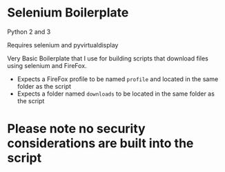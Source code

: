 # Selenium Boilerplate

Python 2 and 3

Requires selenium and pyvirtualdisplay

Very Basic Boilerplate that I use for building scripts that download files using selenium and FireFox.

  * Expects a FireFox profile to be named `profile` and located in the same folder as the script
  * Expects a folder named `downloads` to be located in the same folder as the script

# Please note no security considerations are built into the script